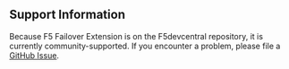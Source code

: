 ## Support Information

Because F5 Failover Extension is on the F5devcentral repository, it is currently 
community-supported. If you encounter a problem, please file a [GitHub Issue](https://github.com/f5devcentral/f5-cloud-failover-extension/issues).

